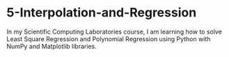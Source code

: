 # 5-Interpolation-and-Regression

In my Scientific Computing Laboratories course, I am learning how to solve Least Square Regression and Polynomial Regression using Python with NumPy and Matplotlib libraries.

